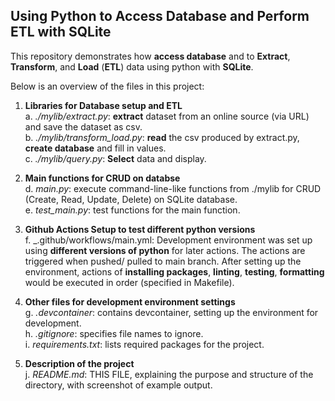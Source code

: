## Using Python to Access Database and Perform ETL with SQLite

This repository demonstrates how **access database** and to **Extract**, **Transform**, and **Load** (**ETL**) data using python with **SQLite**.

Below is an overview of the files in this project:

1. **Libraries for Database setup and ETL**
   <br>a. _./mylib/extract.py_: **extract** dataset from an online source (via URL) and save the dataset as csv.
   <br>b. _./mylib/transform_load.py_: **read** the csv produced by extract.py, **create database** and fill in values.
   <br>c. _./mylib/query.py_: **Select** data and display.
   
2. **Main functions for CRUD on databse**
   <br>d. _main.py_: execute command-line-like functions from ./mylib for CRUD (Create, Read, Update, Delete) on SQLite database.
   <br>e. _test_main.py_: test functions for the main function.

3. **Github Actions Setup to test different python versions**
  <br>f. _.github/workflows/main.yml: Development environment was set up using **different versions of python** for later actions. The actions are triggered when pushed/ pulled to main branch. After setting up the environment, actions of **installing packages**, **linting**, **testing**, **formatting** would be executed in order (specified in Makefile). 

4. **Other files for development environment settings**
  <br>g. _.devcontainer_: contains devcontainer, setting up the environment for development.
  <br>h. _.gitignore_: specifies file names to ignore.
  <br>i. _requirements.txt_: lists required packages for the project.

5. **Description of the project**
   <br>j. _README.md_: THIS FILE, explaining the purpose and structure of the directory, with screenshot of example output.


